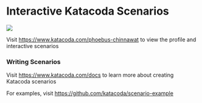 # Interactive Katacoda Scenarios

[![](http://shields.katacoda.com/katacoda/phoebus-chinnawat/count.svg)](https://www.katacoda.com/phoebus-chinnawat "Get your profile on Katacoda.com")

Visit https://www.katacoda.com/phoebus-chinnawat to view the profile and interactive scenarios

### Writing Scenarios
Visit https://www.katacoda.com/docs to learn more about creating Katacoda scenarios

For examples, visit https://github.com/katacoda/scenario-example
